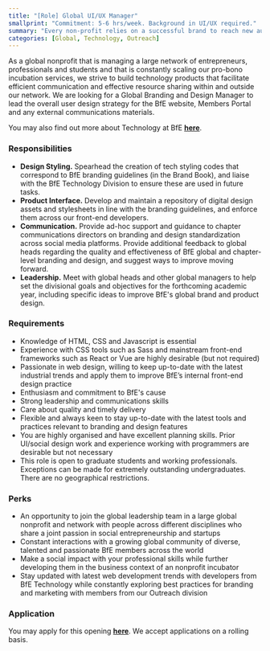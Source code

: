```yaml
---
title: "[Role] Global UI/UX Manager"
smallprint: "Commitment: 5-6 hrs/week. Background in UI/UX required."
summary: "Every non-profit relies on a successful brand to reach new audiences. Help build BfE into a recognizable organisation in the social enterprise space." # this will be visible on platforms like LinkedIn when sharing
categories: [Global, Technology, Outreach]
---
```


As a global nonprofit that is managing a large network of entrepreneurs, professionals and students and that is constantly scaling our pro-bono incubation services, we strive to build technology products that facilitate efficient communication and effective resource sharing within and outside our network. We are looking for a Global Branding and Design Manager to lead the overall user design strategy for the BfE website, Members Portal and any external communications materials.

You may also find out more about Technology at BfE [**here**](https://tech.bridgesforenterprise.com).

### Responsibilities
- **Design Styling.** Spearhead the creation of tech styling codes that correspond to BfE branding guidelines (in the Brand Book), and liaise with the BfE Technology Division to ensure these are used in future tasks. 
- **Product Interface.** Develop and maintain a repository of digital design assets and stylesheets in line with the branding guidelines, and enforce them across our front-end developers.
- **Communication.** Provide ad-hoc support and guidance to chapter communications directors on branding and design standardization across social media platforms. Provide additional feedback to global heads regarding the quality and effectiveness of BfE global and chapter-level branding and design, and suggest ways to improve moving forward.
- **Leadership.** Meet with global heads and other global managers to help set the divisional goals and objectives for the forthcoming academic year, including specific ideas to improve BfE's global brand and product design.


### Requirements
- Knowledge of HTML, CSS and Javascript is essential
- Experience with CSS tools such as Sass and mainstream front-end frameworks such as React or Vue are highly desirable (but not required)
- Passionate in web design, willing to keep up-to-date with the latest industrial trends and apply them to improve BfE’s internal front-end design practice
- Enthusiasm and commitment to BfE's cause
- Strong leadership and communications skills
- Care about quality and timely delivery
- Flexible and always keen to stay up-to-date with the latest tools and practices relevant to branding and design features
- You are highly organised and have excellent planning skills. Prior UI/social design work and experience working with programmers are desirable but not necessary
- This role is open to graduate students and working professionals. Exceptions can be made for extremely outstanding undergraduates. There are no geographical restrictions.

### Perks
- An opportunity to join the global leadership team in a large global nonprofit and network with people across different disciplines who share a joint passion in social entrepreneurship and startups
- Constant interactions with a growing global community of diverse, talented and passionate BfE members across the world
- Make a social impact with your professional skills while further developing them in the business context of an nonprofit incubator
- Stay updated with latest web development trends with developers from BfE Technology while constantly exploring best practices for branding and marketing with members from our Outreach division

### Application
You may apply for this opening [**here**](https://forms.gle/RpyaEKcxZY14wW6F8). We accept applications on a rolling basis.
